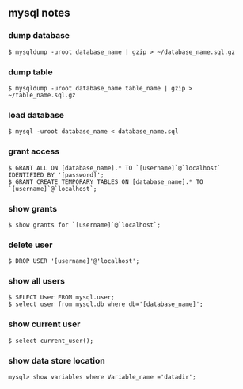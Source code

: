 mysql notes
---

### dump database

    $ mysqldump -uroot database_name | gzip > ~/database_name.sql.gz

### dump table

    $ mysqldump -uroot database_name table_name | gzip > ~/table_name.sql.gz

### load database

    $ mysql -uroot database_name < database_name.sql

### grant access

    $ GRANT ALL ON [database_name].* TO `[username]`@`localhost` IDENTIFIED BY '[password]';
    $ GRANT CREATE TEMPORARY TABLES ON [database_name].* TO `[username]`@`localhost`;

### show grants

    $ show grants for `[username]`@`localhost`;

### delete user

    $ DROP USER '[username]'@'localhost';

### show all users

    $ SELECT User FROM mysql.user;
    $ select user from mysql.db where db='[database_name]';

### show current user

    $ select current_user();

### show data store location

    mysql> show variables where Variable_name ='datadir';

